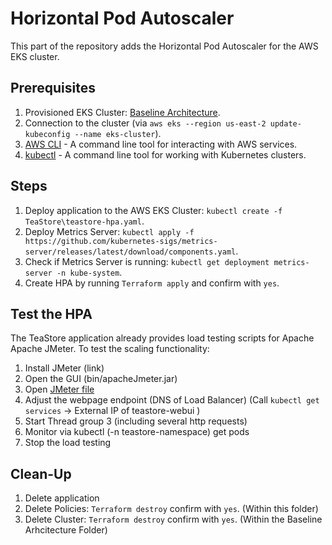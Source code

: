 # Horizontal Pod Autoscaler

This part of the repository adds the Horizontal Pod Autoscaler for the AWS EKS cluster.  

## Prerequisites

1. Provisioned EKS Cluster: [Baseline Architecture](https://github.com/frankakn/reliability-deployment/tree/main/Deployment/BaselineArchitecture).
2. Connection to the cluster (via ``aws eks --region us-east-2 update-kubeconfig --name eks-cluster``).
3. [AWS CLI](https://docs.aws.amazon.com/cli/latest/userguide/getting-started-install.html) - A command line tool for interacting with AWS services.
4. [kubectl](https://kubernetes.io/de/docs/tasks/tools/install-kubectl/) - A command line tool for working with Kubernetes clusters.

## Steps

1. Deploy application to the AWS EKS Cluster: ``kubectl create -f TeaStore\teastore-hpa.yaml``.
2. Deploy Metrics Server: ``kubectl apply -f https://github.com/kubernetes-sigs/metrics-server/releases/latest/download/components.yaml``.
3. Check if Metrics Server is running: ``kubectl get deployment metrics-server -n kube-system``.
2. Create HPA by running ``Terraform apply`` and confirm with ``yes``.

## Test the HPA

The TeaStore application already provides load testing scripts for Apache Apache JMeter. To test the scaling functionality:
1. Install JMeter (link)
2. Open the GUI (bin/apacheJmeter.jar)
3. Open [JMeter file](https://github.com/frankakn/reliability-deployment/tree/main/Deployment/Reliability/GuardedIngress/JMeter)
4. Adjust the webpage endpoint (DNS of Load Balancer) (Call ``kubectl get services`` -> External IP of teastore-webui )
5. Start Thread group 3 (including several http requests)
6. Monitor via kubectl (-n teastore-namespace) get pods
7. Stop the load testing 

## Clean-Up

1. Delete application 
2. Delete Policies: ``Terraform destroy`` confirm with ``yes``. (Within this folder)
3. Delete Cluster: ``Terraform destroy`` confirm with ``yes``. (Within the Baseline Arhcitecture Folder)